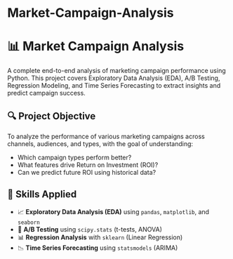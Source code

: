 # Market-Campaign-Analysis

# 📊 Market Campaign Analysis

A complete end-to-end analysis of marketing campaign performance using Python. This project covers Exploratory Data Analysis (EDA), A/B Testing, Regression Modeling, and Time Series Forecasting to extract insights and predict campaign success.


## 🔍 Project Objective

To analyze the performance of various marketing campaigns across channels, audiences, and types, with the goal of understanding:

- Which campaign types perform better?
- What features drive Return on Investment (ROI)?
- Can we predict future ROI using historical data?


## 🧠 Skills Applied

- 📈 **Exploratory Data Analysis (EDA)** using `pandas`, `matplotlib`, and `seaborn`
- 🔬 **A/B Testing** using `scipy.stats` (t-tests, ANOVA)
- 📊 **Regression Analysis** with `sklearn` (Linear Regression)
- 📉 **Time Series Forecasting** using `statsmodels` (ARIMA)



